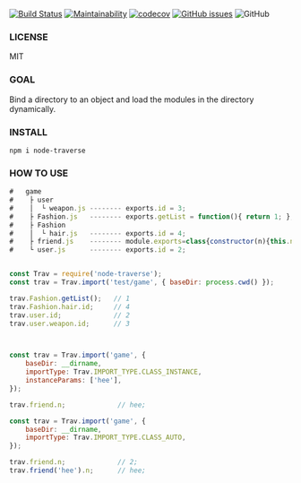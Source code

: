 
[![Build Status](https://www.travis-ci.org/uccu/node-traverse.svg?branch=master)](https://www.travis-ci.org/uccu/node-traverse)
[![Maintainability](https://api.codeclimate.com/v1/badges/d5514d5c92235d5b7d68/maintainability)](https://codeclimate.com/github/uccu/node-traverse/maintainability)
[![codecov](https://codecov.io/gh/uccu/node-traverse/branch/master/graph/badge.svg)](https://codecov.io/gh/uccu/node-traverse)
[![GitHub issues](https://img.shields.io/github/issues/uccu/node-traverse)](https://github.com/uccu/node-traverse/issues)
![GitHub](https://img.shields.io/github/license/uccu/node-traverse)

### LICENSE
MIT

### GOAL
Bind a directory to an object and load the modules in the directory dynamically.

### INSTALL
```javscript
npm i node-traverse
```

### HOW TO USE
```javascript
#   game
#    ├ user
#    │  └ weapon.js -------- exports.id = 3;
#    ├ Fashion.js   -------- exports.getList = function(){ return 1; };
#    ├ Fashion
#    │  └ hair.js   -------- exports.id = 4;
#    ├ friend.js    -------- module.exports=class{constructor(n){this.n = n};static n=2;};
#    └ user.js      -------- exports.id = 2;


const Trav = require('node-traverse');
const trav = Trav.import('test/game', { baseDir: process.cwd() });

trav.Fashion.getList();   // 1
trav.Fashion.hair.id;     // 4
trav.user.id;             // 2
trav.user.weapon.id;      // 3



const trav = Trav.import('game', {
    baseDir: __dirname,
    importType: Trav.IMPORT_TYPE.CLASS_INSTANCE,
    instanceParams: ['hee'],
});

trav.friend.n;             // hee;

const trav = Trav.import('game', {
    baseDir: __dirname,
    importType: Trav.IMPORT_TYPE.CLASS_AUTO,
});

trav.friend.n;             // 2;
trav.friend('hee').n;      // hee;
```
